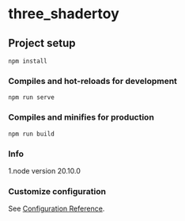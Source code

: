 # three_shadertoy

## Project setup
```
npm install
```

### Compiles and hot-reloads for development
```
npm run serve
```

### Compiles and minifies for production
```
npm run build
```

### Info
1.node version 20.10.0

### Customize configuration
See [Configuration Reference](https://cli.vuejs.org/config/).
